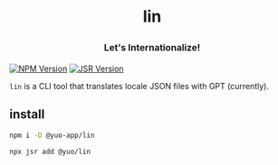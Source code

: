 <!-- # lin -->

<!-- center the text: lin -->

<h1 align="center">
  <p>lin</p>
  <p style="font-size: 1rem;">Let's Internationalize!</p>
</h1>

[![NPM Version](https://img.shields.io/npm/v/%40yuo-app%2Flin?color=red)](https://www.npmjs.com/package/%40yuo-app%2Flin)
[![JSR Version](https://img.shields.io/jsr/v/%40yuo/lin?color=yellow)](https://jsr.io/%40yuo/lin)

`lin` is a CLI tool that translates locale JSON files with GPT (currently).

## install

```bash
npm i -D @yuo-app/lin
```

```bash
npx jsr add @yuo/lin
```
